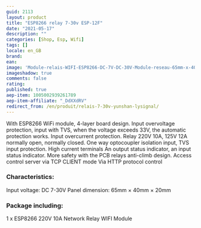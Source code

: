 ```yaml
---
guid: 2113
layout: product 
title: "ESP8266 relay 7-30v ESP-12F"
date: "2021-05-17"
description: ""
categories: [Shop, Esp, Wifi]
tags: []
locale: en_GB
brand:
ean: 
image: 'Module-relais-WIFI-ESP8266-DC-7V-DC-30V-Module-reseau-65mm-x-40mm-x-20mm.jpg'
imageshadow: true
comments: false
rating:  
published: true
aep-item: 1005002939261789
aep-item-affiliate: "_DdXXdRV"
redirect_from: /en/produit/relais-7-30v-yunshan-lysignal/
---
```


With ESP8266 WiFi module, 4-layer board design. Input overvoltage protection, input with TVS, when the voltage exceeds 33V, the automatic protection works. Input overcurrent protection. Relay 220V 10A, 125V 12A normally open, normally closed. One way optocoupler isolation input, TVS input protection. High current terminals An output status indicator, an input status indicator. More safety with the PCB relays anti-climb design. Access control server via TCP CLIENT mode Via HTTP protocol control

### Characteristics:

Input voltage: DC 7-30V Panel dimension: 65mm × 40mm × 20mm

### Package including:

1 x ESP8266 220V 10A Network Relay WIFI Module